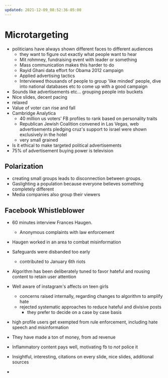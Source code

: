 ```yaml
---
updated: 2021-12-09_08:52:36-05:00
---
```

# Microtargeting

* politicians have always shown different faces to different audiences
	* they want to figure out exactly what people want to hear
	* Mit rohmney, fundraising event with leader or something
	* Mass communication makes this harder to do
	* Rayid Ghani data effort for Obama 2012 campaign
	* Applied advertising tactics	
	* Interviewed thousands of people to group 'like minded' people,  dive into national databases etc to come up with a good campaign
* Sounds like advertisements etc... grouping people into buckets
* Nice slides, decent pacing
* relaxed 
* Value of voter can rise and fall 
* Cambridge Analytica
	* 40 million us voters' FB profiles to rank based on personality traits
	* Republican Jewish Coalition convened in Las Vegas, web advertisements pledging cruz's support to israel were shown exclusively in the hotel
	* very small grained
* Is it ethical to make targeted political advertisements
* 75% of advertisement buying power is television

## Polarization
* creating small groups leads to disconnection between groups. 
* Gaslighting a population because everyone believes something completely different
* Media companies also group their viewers

## Facebook Whistleblower
* 60 minutes interview Frances Haugen. 
	* Anonymous complaints with law enforcement
* Haugen worked in an area to combat misinformation
* Safeguards were disbanded too early
	* contributed to January 6th riots
* Algorithm has been deliberately tuned to favor hateful and rousing content to retain user attention
* Well aware of instagram's affects on teen girls
	* concerns raised internally, regarding changes to algorithm to amplify hate
	* rejected systematic approaches to reduce hateful and divisive posts
		* they prefer to decide on a case by case basis
* high profile users get exempted from rule enforcement, including hate speech and misinformation
* They have made a ton of money, from ad revenue
* Inflammatory content pays well, motivating fb to *not* police it

* Insightful, interesting, citations on every slide, nice slides, additional sources
* 
